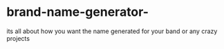# brand-name-generator-
its all about how you want the name generated for your band or any crazy projects 
